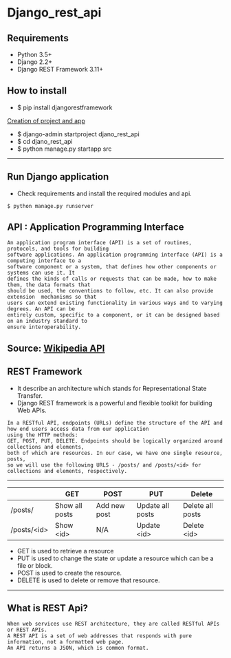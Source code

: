 # Django_rest_api

## Requirements
- Python 3.5+
- Django 2.2+
- Django REST Framework 3.11+


## How to install

- $ pip install djangorestframework

<u> Creation of project and app </u>

- $ django-admin startproject djano_rest_api
- $ cd djano_rest_api
- $ python manage.py startapp src
<hr>

## Run Django application
- Check requirements and install the required modules and api.
```
$ python manage.py runserver
```


## API : Application Programming Interface
```API
An application program interface (API) is a set of routines, protocols, and tools for building
software applications. An application programming interface (API) is a computing interface to a
software component or a system, that defines how other components or systems can use it. It 
defines the kinds of calls or requests that can be made, how to make them, the data formats that
should be used, the conventions to follow, etc. It can also provide extension  mechanisms so that
users can extend existing functionality in various ways and to varying degrees. An API can be
entirely custom, specific to a component, or it can be designed based on an industry standard to
ensure interoperability. 
```
## Source: [Wikipedia API](https://en.wikipedia.org/wiki/Application_programming_interface)

## REST Framework
- It describe an architecture which stands for Representational State Transfer.
- Django REST framework is a powerful and flexible toolkit for building Web APIs.

```Intro
In a RESTful API, endpoints (URLs) define the structure of the API and how end users access data from our application 
using the HTTP methods:
GET, POST, PUT, DELETE. Endpoints should be logically organized around collections and elements, 
both of which are resources. In our case, we have one single resource, posts, 
so we will use the following URLS - /posts/ and /posts/<id> for collections and elements, respectively.
```

<hr>

|        | GET  | POST | PUT | Delete |
| ------ | ------------- | ------------- | --------| --------|
| /posts/ | Show all posts | Add new post | Update all posts | Delete all posts |
| /posts/\<id> | Show \<id>  | N/A  | 	Update \<id> | Delete \<id> |

- GET is used to retrieve a resource 
- PUT is used to change the state or update a resource which can be a file or block.
- POST is used to create the resource.
- DELETE is used to delete or remove that resource.
<hr>

## What is REST Api?

```api
When web services use REST architecture, they are called RESTful APIs or REST APIs.
A REST API is a set of web addresses that responds with pure information, not a formatted web page.
An API returns a JSON, which is common format.

```






#
```

```


